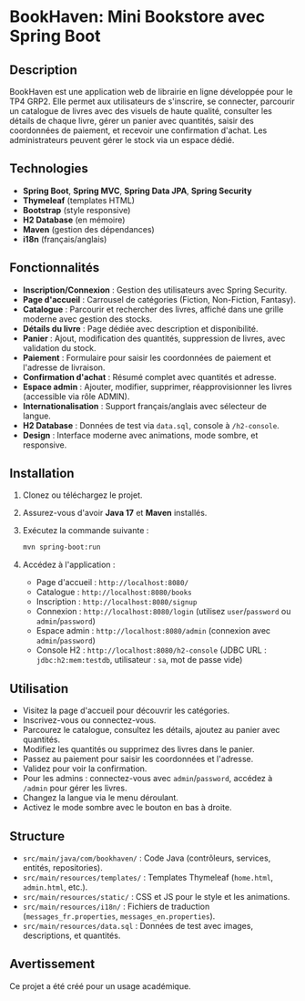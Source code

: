 # BookHaven: Mini Bookstore avec Spring Boot

## Description

BookHaven est une application web de librairie en ligne développée pour le TP4 GRP2. Elle permet aux utilisateurs de s'inscrire, se connecter, parcourir un catalogue de livres avec des visuels de haute qualité, consulter les détails de chaque livre, gérer un panier avec quantités, saisir des coordonnées de paiement, et recevoir une confirmation d'achat. Les administrateurs peuvent gérer le stock via un espace dédié.

## Technologies

- **Spring Boot**, **Spring MVC**, **Spring Data JPA**, **Spring Security**
- **Thymeleaf** (templates HTML)
- **Bootstrap** (style responsive)
- **H2 Database** (en mémoire)
- **Maven** (gestion des dépendances)
- **i18n** (français/anglais)

## Fonctionnalités

- **Inscription/Connexion** : Gestion des utilisateurs avec Spring Security.
- **Page d'accueil** : Carrousel de catégories (Fiction, Non-Fiction, Fantasy).
- **Catalogue** : Parcourir et rechercher des livres, affiché dans une grille moderne avec gestion des stocks.
- **Détails du livre** : Page dédiée avec description et disponibilité.
- **Panier** : Ajout, modification des quantités, suppression de livres, avec validation du stock.
- **Paiement** : Formulaire pour saisir les coordonnées de paiement et l'adresse de livraison.
- **Confirmation d'achat** : Résumé complet avec quantités et adresse.
- **Espace admin** : Ajouter, modifier, supprimer, réapprovisionner les livres (accessible via rôle ADMIN).
- **Internationalisation** : Support français/anglais avec sélecteur de langue.
- **H2 Database** : Données de test via `data.sql`, console à `/h2-console`.
- **Design** : Interface moderne avec animations, mode sombre, et responsive.

## Installation

1. Clonez ou téléchargez le projet.
2. Assurez-vous d'avoir **Java 17** et **Maven** installés.
3. Exécutez la commande suivante :

   ```bash
   mvn spring-boot:run
   ```
4. Accédez à l'application :
    - Page d'accueil : `http://localhost:8080/`
    - Catalogue : `http://localhost:8080/books`
    - Inscription : `http://localhost:8080/signup`
    - Connexion : `http://localhost:8080/login` (utilisez `user`/`password` ou `admin`/`password`)
    - Espace admin : `http://localhost:8080/admin` (connexion avec `admin`/`password`)
    - Console H2 : `http://localhost:8080/h2-console` (JDBC URL : `jdbc:h2:mem:testdb`, utilisateur : `sa`, mot de passe vide)

## Utilisation

- Visitez la page d'accueil pour découvrir les catégories.
- Inscrivez-vous ou connectez-vous.
- Parcourez le catalogue, consultez les détails, ajoutez au panier avec quantités.
- Modifiez les quantités ou supprimez des livres dans le panier.
- Passez au paiement pour saisir les coordonnées et l'adresse.
- Validez pour voir la confirmation.
- Pour les admins : connectez-vous avec `admin`/`password`, accédez à `/admin` pour gérer les livres.
- Changez la langue via le menu déroulant.
- Activez le mode sombre avec le bouton en bas à droite.

## Structure

- `src/main/java/com/bookhaven/` : Code Java (contrôleurs, services, entités, repositories).
- `src/main/resources/templates/` : Templates Thymeleaf (`home.html`, `admin.html`, etc.).
- `src/main/resources/static/` : CSS et JS pour le style et les animations.
- `src/main/resources/i18n/` : Fichiers de traduction (`messages_fr.properties`, `messages_en.properties`).
- `src/main/resources/data.sql` : Données de test avec images, descriptions, et quantités.

## Avertissement

Ce projet a été créé pour un usage académique. 
